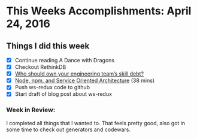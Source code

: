 # This Weeks Accomplishments: April 24, 2016

## Things I did this week
- [x] Continue reading A Dance with Dragons
- [x] Checkout RethinkDB
- [x] [Who should own your engineering team’s skill debt?](https://medium.com/shaping-work/who-should-own-your-engineering-team-s-skill-debt-3c3f07bbefe9#.llw26jksl)
- [x] [Node, npm, and Service Oriented Architecture](https://www.youtube.com/watch?v=5yK3lx-PQV0) (38 mins)
- [x] Push ws-redux code to github
- [x] Start draft of blog post about ws-redux

### Week in Review:
I completed all things that I wanted to. That feels pretty good, also got in some
time to check out generators and codewars.
